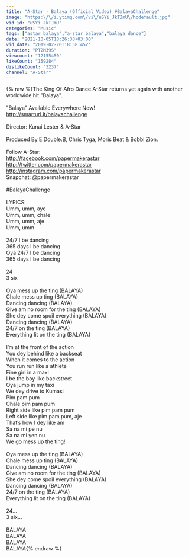```yaml
---
title: "A-Star - Balaya (Official Video) #BalayaChallenge"
image: "https:\/\/i.ytimg.com\/vi\/uSYi_JkTJmU\/hqdefault.jpg"
vid_id: "uSYi_JkTJmU"
categories: "Music"
tags: ["astar balaya","a-star balaya","balaya dance"]
date: "2021-10-05T18:26:38+03:00"
vid_date: "2019-02-20T18:58:45Z"
duration: "PT2M39S"
viewcount: "12155450"
likeCount: "159284"
dislikeCount: "3237"
channel: "A-Star"
---
```

{% raw %}The King Of Afro Dance A-Star returns yet again with another worldwide hit &quot;Balaya&quot;.<br /><br />&quot;Balaya&quot; Available Everywhere Now!<br /><a rel="nofollow" target="blank" href="http://smarturl.it/balayachallenge">http://smarturl.it/balayachallenge</a><br /><br />Director: Kunai Lester &amp; A-Star<br /><br />Produced By E.Double.B, Chris Tyga, Moris Beat &amp; Bobbi Zion.<br /><br />Follow A-Star:<br /><a rel="nofollow" target="blank" href="http://facebook.com/papermakerastar">http://facebook.com/papermakerastar</a><br /><a rel="nofollow" target="blank" href="http://twitter.com/papermakerastar">http://twitter.com/papermakerastar</a><br /><a rel="nofollow" target="blank" href="http://instagram.com/papermakerastar">http://instagram.com/papermakerastar</a><br />Snapchat: @papermakerastar<br /><br />#BalayaChallenge<br /><br />LYRICS:<br />Umm, umm, aye<br />Umm, umm, chale<br />Umm, umm, aje<br />Umm, umm<br /><br />24/7 I be dancing<br />365 days I be dancing<br />Oya 24/7 I be dancing<br />365 days I be dancing<br /><br />24<br />3 six<br /><br />Oya mess up the ting (BALAYA)<br />Chale mess up ting (BALAYA)<br />Dancing dancing (BALAYA)<br />Give am no room for the ting (BALAYA)<br />She dey come spoil everything (BALAYA)<br />Dancing dancing (BALAYA)<br />24/7 on the ting (BALAYA)<br />Everything lit on the ting (BALAYA)<br /><br />I’m at the front of the action <br />You dey behind like a backseat <br />When it comes to the action <br />You run run like a athlete <br />Fine girl in a maxi<br />I be the boy like backstreet<br />Oya jump in my taxi <br />We dey drive to Kumasi<br />Pim pam pum <br />Chale pim pam pum <br />Right side like pim pam pum<br />Left side like pim pam pum, aje <br />That’s how I dey like am<br />Sa na mi pe nu <br />Sa na mi yen nu<br />We go mess up the ting!<br /><br />Oya mess up the ting (BALAYA)<br />Chale mess up ting (BALAYA)<br />Dancing dancing (BALAYA)<br />Give am no room for the ting (BALAYA)<br />She dey come spoil everything (BALAYA)<br />Dancing dancing (BALAYA)<br />24/7 on the ting (BALAYA)<br />Everything lit on the ting (BALAYA)<br /><br />24…<br />3 six…<br /><br />BALAYA<br />BALAYA<br />BALAYA<br />BALAYA{% endraw %}
